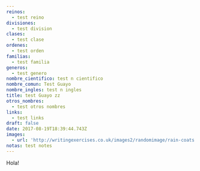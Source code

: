 ```yaml
---
reinos:
  - test reino
divisiones:
  - test division
clases:
  - test clase
ordenes:
  - test orden
familias:
  - test familia
generos:
  - test genero
nombre_cientifico: test n cientifico
nombre_comun: Test Guayo
nombre_ingles: test n ingles
title: test Guayo zz
otros_nombres:
  - test otros nombres
links:
  - test links
draft: false
date: 2017-08-19T18:39:44.743Z
images:
  - url: 'http://writingexercises.co.uk/images2/randomimage/rain-coats.jpg'
notas: test notes
---
```

Hola!



